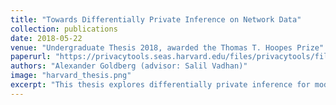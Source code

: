 ```yaml
---
title: "Towards Differentially Private Inference on Network Data"
collection: publications
date: 2018-05-22
venue: "Undergraduate Thesis 2018, awarded the Thomas T. Hoopes Prize"
paperurl: "https://privacytools.seas.harvard.edu/files/privacytools/files/alex_goldberg_thesis.pdf"
authors: "Alexander Goldberg (advisor: Salil Vadhan)"
image: "harvard_thesis.png"
excerpt: "This thesis explores differentially private inference for models of random graphs, developing methods to preserve privacy while enabling statistical analysis of network data structures."
---
```

